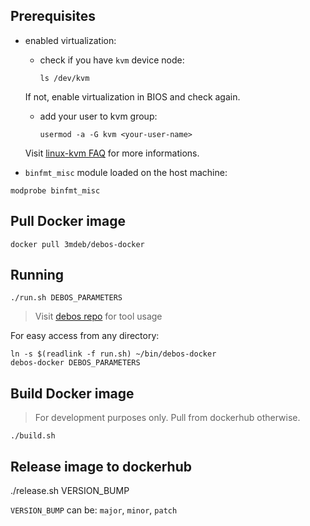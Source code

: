 Prerequisites
-------------

* enabled virtualization:

  - check if you have `kvm` device node:

    ```
    ls /dev/kvm
    ```

  If not, enable virtualization in BIOS and check again.

  - add your user to kvm group:

    ```
    usermod -a -G kvm <your-user-name>
    ```

   Visit [linux-kvm FAQ](https://www.linux-kvm.org/page/FAQ) for more informations.

* `binfmt_misc` module loaded on the host machine:

```
modprobe binfmt_misc
```

Pull Docker image
-----------------

```
docker pull 3mdeb/debos-docker
```

Running
-------

```
./run.sh DEBOS_PARAMETERS
```

> Visit [debos repo](https://github.com/go-debos/debos) for tool usage

For easy access from any directory:

```
ln -s $(readlink -f run.sh) ~/bin/debos-docker
debos-docker DEBOS_PARAMETERS
```

Build Docker image
------------------

> For development purposes only. Pull from dockerhub otherwise.

```
./build.sh
```

Release image to dockerhub
--------------------------

./release.sh VERSION_BUMP

`VERSION_BUMP` can be: `major`, `minor`, `patch`
